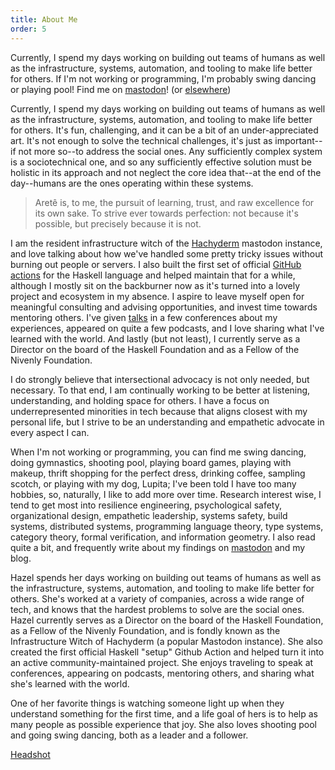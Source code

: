 ```yaml
---
title: About Me
order: 5
---
```


<div data-atabs class="flow">
  <section id="short" data-atabs-panel data-atabs-tab-label="Short" class="flow">

Currently, I spend my days working on building out teams of humans as well as the infrastructure, systems, automation, and tooling to make life better for others.
If I'm not working or programming, I'm probably swing dancing or playing pool!
Find me on [mastodon]({{socialMedia.mastodon.url}})! (or [elsewhere](/contact))

  </section>

  <section id="long" data-atabs-panel data-atabs-tab-label="Long" class="flow">

Currently, I spend my days working on building out teams of humans as well as the infrastructure, systems, automation, and tooling to make life better for others.
It's fun, challenging, and it can be a bit of an under-appreciated art.
It's not enough to solve the technical challenges, it's just as important--if not more so--to address the social ones.
Any sufficiently complex system is a sociotechnical one, and so any sufficiently effective solution must be holistic in its approach and not neglect the core idea that--at the end of the day--humans are the ones operating within these systems.

> Aretê is, to me, the pursuit of learning, trust, and raw excellence for its own sake.
> To strive ever towards perfection: not because it's possible, but precisely because it is not.

I am the resident infrastructure witch of the [Hachyderm](https://hachyderm.io) mastodon instance, and love talking about how we've handled some pretty tricky issues without burning out people or servers.
I also built the first set of official [GitHub actions](https://github.com/haskell-actions/setup) for the Haskell language and helped maintain that for a while, although I mostly sit on the backburner now as it's turned into a lovely project and ecosystem in my absence.
I aspire to leave myself open for meaningful consulting and advising opportunities, and invest time towards mentoring others.
I've given [talks](/speaking) in a few conferences about my experiences, appeared on quite a few podcasts, and I love sharing what I've learned with the world.
And lastly (but not least), I currently serve as a Director on the board of the Haskell Foundation and as a Fellow of the Nivenly Foundation.

I do strongly believe that intersectional advocacy is not only needed, but necessary.
To that end, I am continually working to be better at listening, understanding, and holding space for others.
I have a focus on underrepresented minorities in tech because that aligns closest with my personal life, but I strive to be an understanding and empathetic advocate in every aspect I can.

When I'm not working or programming, you can find me swing dancing, doing gymnastics, shooting pool, playing board games, playing with makeup, thrift shopping for the perfect dress, drinking coffee, sampling scotch, or playing with my dog, Lupita; I've been told I have too many hobbies, so, naturally, I like to add more over time.
Research interest wise, I tend to get most into resilience engineering, psychological safety, organizational design, empathetic leadership, systems safety, build systems, distributed systems, programming language theory, type systems, category theory, formal verification, and information geometry.
I also read quite a bit, and frequently write about my findings on [mastodon]({{socialMedia.mastodon.url}}) and my blog.

  </section>
  <section id="speaker" data-atabs-panel data-atabs-tab-label="Speaker" class="flow">

Hazel spends her days working on building out teams of humans as well as the infrastructure, systems, automation, and tooling to make life better for others.
She's worked at a variety of companies, across a wide range of tech, and knows that the hardest problems to solve are the social ones.
Hazel currently serves as a Director on the board of the Haskell Foundation, as a Fellow of the Nivenly Foundation, and is fondly known as the Infrastructure Witch of Hachyderm (a popular Mastodon instance).
She also created the first official Haskell "setup" Github Action and helped turn it into an active community-maintained project.
She enjoys traveling to speak at conferences, appearing on podcasts, mentoring others, and sharing what she's learned with the world.

One of her favorite things is watching someone light up when they understand something for the first time, and a life goal of hers is to help as many people as possible experience that joy.
She also loves shooting pool and going swing dancing, both as a leader and a follower.

[Headshot](/images/og.jpg)

  </section>
</div>

<script data-helmet="tabs-page" async defer>
{% include "tabs.js" %}
</script>

<style data-helmet="tabs-style">
{% include "tabs.css" %}
</style>
